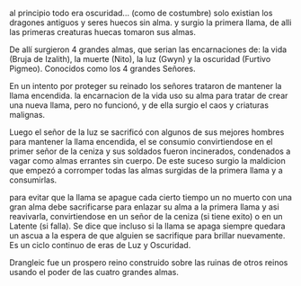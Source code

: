 al principio todo era oscuridad... (como de costumbre) solo existian los dragones antiguos y seres huecos sin alma.
y surgio la primera llama, de alli las primeras creaturas huecas tomaron sus almas.

De allí surgieron 4 grandes almas, que serian las encarnaciones de:
la vida (Bruja de Izalith),
la muerte (Nito),
la luz (Gwyn)
y la oscuridad (Furtivo Pigmeo). Conocidos como los 4 grandes Señores.

En un intento por proteger su reinado los señores trataron de mantener la llama encendida.
la encarnacion de la vida uso su alma para tratar de crear una nueva llama, pero no funcionó, y
de ella surgio el caos y criaturas malignas.

Luego el señor de la luz se sacrificó con algunos de sus mejores hombres para mantener la llama encendida,
el se consumio convirtiendose en el primer señor de la ceniza y sus soldados fueron incinerados, condenados
a vagar como almas errantes sin cuerpo. De este suceso surgio la maldicion que empezó a corromper todas las almas
surgidas de la primera llama y a consumirlas.

para evitar que la llama se apague cada cierto tiempo un no muerto con una gran alma debe sacrificarse para enlazar
su alma a la primera llama y asi reavivarla, convirtiendose en un señor de la ceniza (si tiene exito) o en un
Latente (si falla). Se dice que incluso si la llama se apaga siempre quedara un ascua a la espera de que alguien 
se sacrifique para brillar nuevamente. Es un ciclo continuo de eras de Luz y Oscuridad.

Drangleic fue un prospero reino construido sobre las ruinas de otros reinos usando el poder de las cuatro grandes almas.
